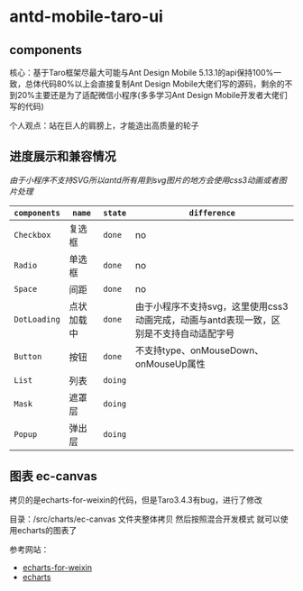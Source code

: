 # antd-mobile-taro-ui

## components

核心：基于Taro框架尽最大可能与Ant Design Mobile 5.13.1的api保持100%一致，总体代码80%以上会直接复制Ant Design Mobile大佬们写的源码，剩余的不到20%主要还是为了适配微信小程序(多多学习Ant Design Mobile开发者大佬们写的代码)

个人观点：站在巨人的肩膀上，才能造出高质量的轮子

## 进度展示和兼容情况

*由于小程序不支持SVG所以antd所有用到svg图片的地方会使用css3动画或者图片处理*

| `components` | `name`     | `state` | `difference`                                                                            |
| ------------ | ---------- | ------- | --------------------------------------------------------------------------------------- |
| `Checkbox`   | 复选框     | `done`  | no                                                                                      |
| `Radio`      | 单选框     | `done`  | no                                                                                      |
| `Space`      | 间距       | `done`  | no                                                                                      |
| `DotLoading` | 点状加载中 | `done`  | 由于小程序不支持svg，这里使用css3动画完成，动画与antd表现一致，区别是不支持自动适配字号 |
| `Button`     | 按钮       | `done`  | 不支持type、onMouseDown、onMouseUp属性                                                  |
| `List`       | 列表       | `doing` |                                                                                         |
| `Mask`       | 遮罩层     | `doing` |                                                                                         |
| `Popup`      | 弹出层     | `doing` |                                                                                         |


## 图表 ec-canvas

拷贝的是echarts-for-weixin的代码，但是Taro3.4.3有bug，进行了修改

目录：/src/charts/ec-canvas 文件夹整体拷贝 然后按照混合开发模式 就可以使用echarts的图表了

参考网站：

* [echarts-for-weixin](https://github.com/ecomfe/echarts-for-weixin)
* [echarts](https://echarts.apache.org/zh/index.html)
